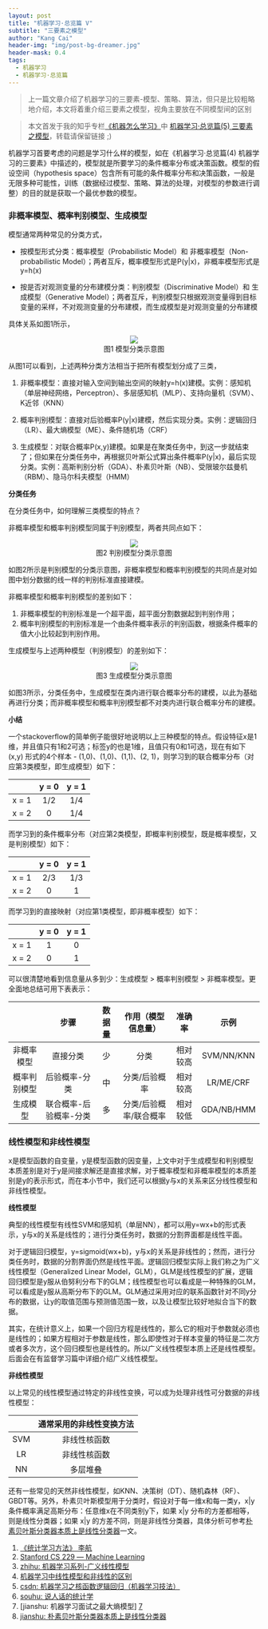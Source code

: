```yaml
---
layout: post
title: "机器学习·总览篇 V"
subtitle: "三要素之模型"
author: "Kang Cai"
header-img: "img/post-bg-dreamer.jpg"
header-mask: 0.4
tags:
  - 机器学习
  - 机器学习·总览篇
---
```


> 上一篇文章介绍了机器学习的三要素-模型、策略、算法，但只是比较粗略地介绍，本文将着重介绍三要素之模型，视角主要放在不同模型间的区别

> 本文首发于我的知乎专栏[《机器怎么学习》](https://zhuanlan.zhihu.com/machine-learning-complete)中 [机器学习·总览篇(5) 三要素之模型](https://zhuanlan.zhihu.com/p/48914251)，转载请保留链接 ;)


机器学习首要考虑的问题是学习什么样的模型，如在《机器学习·总览篇(4) 机器学习的三要素》中描述的，模型就是所要学习的条件概率分布或决策函数。模型的假设空间（hypothesis space）包含所有可能的条件概率分布和决策函数，一般是无限多种可能性，训练（数据经过模型、策略、算法的处理，对模型的参数进行调整）的目的就是获取一个最优参数的模型。

### 非概率模型、概率判别模型、生成模型

模型通常两种常见的分类方式，

* 按模型形式分类：概率模型（Probabilistic Model）和 非概率模型（Non-probabilistic Model）；两者互斥，概率模型形式是P(y\|x)，非概率模型形式是y=h(x)

* 按是否对观测变量的分布建模分类：判别模型（Discriminative Model）和 生成模型（Generative Model）；两者互斥，判别模型只根据观测变量得到目标变量的采样，不对观测变量的分布建模，而生成模型是对观测变量的分布建模

具体关系如图1所示，

<center>
<img src="https://kangcai.github.io/img/in-post/post-ml/Model classification.png"/>
</center>
<center>图1 模型分类示意图</center>

从图1可以看到，上述两种分类方法相当于把所有模型划分成了三类，

1. 非概率模型：直接对输入空间到输出空间的映射y=h(x)建模。实例：感知机（单层神经网络，Perceptron）、多层感知机（MLP）、支持向量机（SVM）、K近邻（KNN）

2. 概率判别模型：直接对后验概率P(y\|x)建模，然后实现分类。实例：逻辑回归（LR）、最大熵模型（ME）、条件随机场（CRF）

3. 生成模型：对联合概率P(x,y)建模。如果是在聚类任务中，到这一步就结束了；但如果在分类任务中，再根据贝叶斯公式算出条件概率P(y\|x)，最后实现分类。实例：高斯判别分析（GDA）、朴素贝叶斯（NB）、受限玻尔兹曼机（RBM）、隐马尔科夫模型（HMM）

**分类任务**

在分类任务中，如何理解三类模型的特点？

非概率模型和概率判别模型同属于判别模型，两者共同点如下：

<center>
<img src="https://kangcai.github.io/img/in-post/post-ml/data_visual-dm.png"/>
</center>
<center>图2 判别模型分类示意图</center>

如图2所示是判别模型的分类示意图，非概率模型和概率判别模型的共同点是对如图中划分数据的线一样的判别标准直接建模。

非概率模型和概率判别模型的差别如下：

1. 非概率模型的判别标准是一个超平面，超平面分割数据起到判别作用；
2. 概率判别模型的判别标准是一个由条件概率表示的判别函数，根据条件概率的值大小比较起到判别作用。

生成模型与上述两种模型（判别模型）的差别如下：

<center>
<img src="https://kangcai.github.io/img/in-post/post-ml/data_visual-gm.png"/>
</center>
<center>图3 生成模型分类示意图</center>

如图3所示，分类任务中，生成模型在类内进行联合概率分布的建模，以此为基础再进行分类；而非概率模型和概率判别模型都不对类内进行联合概率分布的建模。

**小结**

一个stackoverflow的简单例子能很好地说明以上三种模型的特点。假设特征x是1维，并且值只有1和2可选；标签y的也是1维，且值只有0和1可选，现在有如下 (x,y) 形式的4个样本 - (1,0)、(1,0)、(1,1)、(2, 1)，则学习到的联合概率分布（对应第3类模型，即生成模型）如下：

|  | y = 0 | y = 1| 
| :-----------:| :----------: | :----------: |
| x = 1 |1/2|1/4|
| x = 2 |0|1/4|

而学习到的条件概率分布（对应第2类模型，即概率判别模型，既是概率模型，又是判别模型）如下：

|  | y = 0 | y = 1| 
| :-----------:| :----------: | :----------: |
| x = 1 |2/3|1/3|
| x = 2 |0|1|

而学习到的直接映射（对应第1类模型，即非概率模型）如下：

|  | y = 0 | y = 1| 
| :-----------:| :----------: | :----------: |
| x = 1 |1|0|
| x = 2 |0|1|

可以很清楚地看到信息量从多到少：生成模型 \> 概率判别模型 \> 非概率模型。更全面地总结可用下表表示：

|  | 步骤 | 数据量 | 作用（模型信息量） | 准确率 | 示例
| :-----------:| :----------: | :----------: | :----------: | :----------: | :----------: |
| 非概率模型 | 直接分类| 少 | 分类 | 相对较高| SVM/NN/KNN |
| 概率判别模型 | 后验概率-分类| 中 | 分类/后验概率 | 相对较高|LR/ME/CRF |
| 生成模型 |联合概率-后验概率-分类| 多 | 分类/后验概率/联合概率 |相对较低| GDA/NB/HMM |

### 线性模型和非线性模型

x是模型函数的自变量，y是模型函数的因变量，上文中对于生成模型和判别模型本质差别是对于y是间接求解还是直接求解，对于概率模型和非概率模型的本质差别是y的表示形式，而在本小节中，我们还可以根据y与x的关系来区分线性模型和非线性模型。

**线性模型**

典型的线性模型有线性SVM和感知机（单层NN），都可以用y=wx+b的形式表示，y与x的关系是线性的；进行分类任务时，数据的分割界面都是线性平面。

对于逻辑回归模型，y=sigmoid(wx+b)，y与x的关系是非线性的；然而，进行分类任务时，数据的分割界面仍然是线性平面。逻辑回归模型实际上我们称之为广义线性模型（Generalized Linear Model，GLM），GLM是线性模型的扩展，逻辑回归模型是y服从伯努利分布下的GLM；线性模型也可以看成是一种特殊的GLM，可以看成是y服从高斯分布下的GLM。GLM通过采用对应的联系函数针对不同y分布的数据，让y的取值范围与预测值范围一致，以及让模型比较好地拟合当下的数据。

其实，在统计意义上，如果一个回归方程是线性的，那么它的相对于参数就必须也是线性的；如果方程相对于参数是线性，那么即使性对于样本变量的特征是二次方或者多次方，这个回归模型也是线性的。所以广义线性模型本质上还是线性模型。后面会在有监督学习篇中详细介绍广义线性模型。

**非线性模型**

以上常见的线性模型通过特定的非线性变换，可以成为处理非线性可分数据的非线性模型：

|  | 通常采用的非线性变换方法 | 
| :-----------:| :----------: | 
| SVM | 非线性核函数|
| LR | 非线性核函数 |
| NN | 多层堆叠 |

还有一些常见的天然非线性模型，如KNN、决策树（DT）、随机森林（RF）、GBDT等。另外，朴素贝叶斯模型用于分类时，假设对于每一维x和每一类y，x|y 条件概率满足高斯分布：任意维x在不同类别y下，如果 x|y 分布的方差都相等，则是线性分类器；如果 x|y 的方差不同，则是非线性分类器，具体分析可参考[朴素贝叶斯分类器本质上是线性分类器][8]一文。


1. [《统计学习方法》 李航][1]
2. [Stanford CS 229 ― Machine Learning][2]
3. [zhihu: 机器学习系列-广义线性模型][3]
4. [机器学习中线性模型和非线性的区别][4]
5. [csdn: 机器学习之核函数逻辑回归（机器学习技法）][7]
6. [souhu: 说人话的统计学][6]
7. [jianshu: 机器学习面试之最大熵模型] [7]
8. [jianshu: 朴素贝叶斯分类器本质上是线性分类器][8]

[1]: (https://book.douban.com/subject/10590856/)
[2]: (https://stanford.edu/~shervine/teaching/cs-229.html)
[3]: (https://zhuanlan.zhihu.com/p/24967776)
[4]: (https://blog.csdn.net/wbcnb/article/details/78306970)
[5]: (https://blog.csdn.net/qq_34993631/article/details/79345889)
[6]: (https://www.sohu.com/a/228212348_349736)
[7]: (https://www.jianshu.com/p/e7c13002440d)
[8]: (https://www.jianshu.com/p/469accb2e1a0)